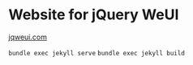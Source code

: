 # Website for jQuery WeUI

[jqweui.com](https://jqweui.com)

`bundle exec jekyll serve`
`bundle exec jekyll build`
